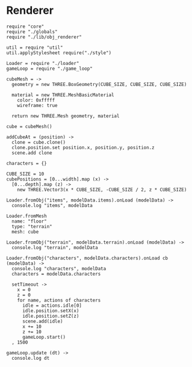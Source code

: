 Renderer
========

    require "core"
    require "./globals"
    require "./lib/obj_renderer"

    util = require "util"
    util.applyStylesheet require("./style")

    Loader = require "./loader"
    gameLoop = require "./game_loop"
    
    cubeMesh = ->
      geometry = new THREE.BoxGeometry(CUBE_SIZE, CUBE_SIZE, CUBE_SIZE)

      material = new THREE.MeshBasicMaterial
        color: 0xfffff
        wireframe: true

      return new THREE.Mesh geometry, material

    cube = cubeMesh()

    addCubeAt = (position) ->
      clone = cube.clone()
      clone.position.set position.x, position.y, position.z
      scene.add clone

    characters = {}

    CUBE_SIZE = 10
    cubePositions = [0...width].map (x) ->
      [0...depth].map (z) ->
        new THREE.Vector3(x * CUBE_SIZE, -CUBE_SIZE / 2, z * CUBE_SIZE)
 
    Loader.fromObj("items", modelData.items).onLoad (modelData) ->
      console.log "items", modelData
 
    Loader.fromMesh
      name: "floor"
      type: "terrain"
      mesh: cube

    Loader.fromObj("terrain", modelData.terrain).onLoad (modelData) ->
      console.log "terrain", modelData

    Loader.fromObj("characters", modelData.characters).onLoad cb (modelData) ->
      console.log "characters", modelData
      characters = modelData.characters

      setTimeout ->
        x = 0
        z = 0
        for name, actions of characters
          idle = actions.idle[0]
          idle.position.setX(x)
          idle.position.setZ(z)
          scene.add(idle)
          x += 10
          z += 10
          gameLoop.start()
      , 1500

    gameLoop.update (dt) ->
      console.log dt
